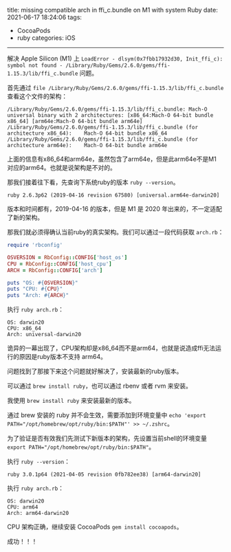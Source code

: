 title: missing compatible arch in ffi_c.bundle on M1 with system Ruby
date: 2021-06-17 18:24:06
tags:
- CocoaPods
- ruby
categories: iOS
---

解决 Apple Silicon (M1) 上 `LoadError - dlsym(0x7fbb17932d30, Init_ffi_c): symbol not found - /Library/Ruby/Gems/2.6.0/gems/ffi-1.15.3/lib/ffi_c.bundle` 问题。


首先通过 `file /Library/Ruby/Gems/2.6.0/gems/ffi-1.15.3/lib/ffi_c.bundle` 查看这个文件的架构：

```
/Library/Ruby/Gems/2.6.0/gems/ffi-1.15.3/lib/ffi_c.bundle: Mach-O universal binary with 2 architectures: [x86_64:Mach-O 64-bit bundle x86_64] [arm64e:Mach-O 64-bit bundle arm64e]
/Library/Ruby/Gems/2.6.0/gems/ffi-1.15.3/lib/ffi_c.bundle (for architecture x86_64):	Mach-O 64-bit bundle x86_64
/Library/Ruby/Gems/2.6.0/gems/ffi-1.15.3/lib/ffi_c.bundle (for architecture arm64e):	Mach-O 64-bit bundle arm64e
```

上面的信息有x86_64和arm64e，虽然包含了arm64e，但是此arm64e不是M1 对应的arm64。也就是说架构是不对的。

那我们接着往下看，先查询下系统ruby的版本 `ruby --version`。

```
ruby 2.6.3p62 (2019-04-16 revision 67580) [universal.arm64e-darwin20]
```

版本和时间都有，2019-04-16 的版本，但是 M1 是 2020 年出来的，不一定适配了新的架构。

那我们就必须得确认当前ruby的真实架构。我们可以通过一段代码获取 `arch.rb`：

```ruby
require 'rbconfig'

OSVERSION = RbConfig::CONFIG['host_os']
CPU = RbConfig::CONFIG['host_cpu']
ARCH = RbConfig::CONFIG['arch']

puts "OS: #{OSVERSION}"
puts "CPU: #{CPU}"
puts "Arch: #{ARCH}"
```

执行 `ruby arch.rb`：

```
OS: darwin20
CPU: x86_64
Arch: universal-darwin20
```

诡异的一幕出现了，CPU架构却是x86_64而不是arm64，也就是说造成ffi无法运行的原因是ruby版本不支持 arm64。

问题找到了那接下来这个问题就好解决了，安装最新的ruby版本。

可以通过 `brew install ruby`，也可以通过 rbenv 或者 rvm 来安装。

我使用 `brew install ruby` 来安装最新的版本。

通过 brew 安装的 ruby 并不会生效，需要添加到环境变量中 `echo 'export PATH="/opt/homebrew/opt/ruby/bin:$PATH"' >> ~/.zshrc`。

为了验证是否有效我们先测试下新版本的架构，先设置当前shell的环境变量 `export PATH="/opt/homebrew/opt/ruby/bin:$PATH"`。

执行 `ruby --version`：

```
ruby 3.0.1p64 (2021-04-05 revision 0fb782ee38) [arm64-darwin20]
```

执行 `ruby arch.rb`：

```
OS: darwin20
CPU: arm64
Arch: arm64-darwin20
```

CPU 架构正确，继续安装 CocoaPods `gem install cocoapods`。

成功！！！